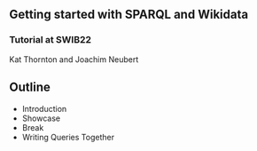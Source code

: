 ## Getting started with SPARQL and Wikidata

### Tutorial at SWIB22

Kat Thornton and Joachim Neubert



## Outline

- Introduction
- Showcase
- Break
- Writing Queries Together
